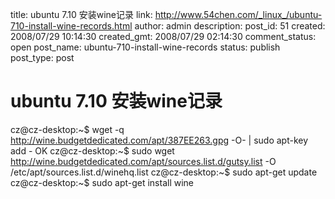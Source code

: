 title: ubuntu 7.10 安装wine记录
link: http://www.54chen.com/_linux_/ubuntu-710-install-wine-records.html
author: admin
description: 
post_id: 51
created: 2008/07/29 10:14:30
created_gmt: 2008/07/29 02:14:30
comment_status: open
post_name: ubuntu-710-install-wine-records
status: publish
post_type: post

# ubuntu 7.10 安装wine记录

cz@cz-desktop:~$ wget -q http://wine.budgetdedicated.com/apt/387EE263.gpg -O- | sudo apt-key add - OK cz@cz-desktop:~$ sudo wget http://wine.budgetdedicated.com/apt/sources.list.d/gutsy.list -O /etc/apt/sources.list.d/winehq.list cz@cz-desktop:~$ sudo apt-get update cz@cz-desktop:~$ sudo apt-get install wine
